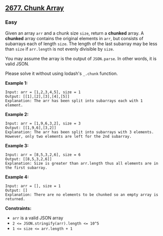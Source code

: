 ## [2677. Chunk Array](https://leetcode.com/problems/chunk-array/)

### Easy

Given an array `arr` and a chunk size `size`, return a **chunked** array. A **chunked** array contains the original elements in `arr`, but consists of subarrays each of length `size`. The length of the last subarray may be less than `size` if `arr.length` is not evenly divisible by `size`.

You may assume the array is the output of `JSON.parse`. In other words, it is valid JSON.

Please solve it without using lodash's `_.chunk` function.

**Example 1:**

```
Input: arr = [1,2,3,4,5], size = 1
Output: [[1],[2],[3],[4],[5]]
Explanation: The arr has been split into subarrays each with 1 element.
```

**Example 2:**

```
Input: arr = [1,9,6,3,2], size = 3
Output: [[1,9,6],[3,2]]
Explanation: The arr has been split into subarrays with 3 elements. However, only two elements are left for the 2nd subarray.
```

**Example 3:**

```
Input: arr = [8,5,3,2,6], size = 6
Output: [[8,5,3,2,6]]
Explanation: Size is greater than arr.length thus all elements are in the first subarray.
```

**Example 4:**

```
Input: arr = [], size = 1
Output: []
Explanation: There are no elements to be chunked so an empty array is returned.
```

**Constraints:**

- `arr` is a valid JSON array
- `2 <= JSON.stringify(arr).length <= 10^5`
- `1 <= size <= arr.length + 1`